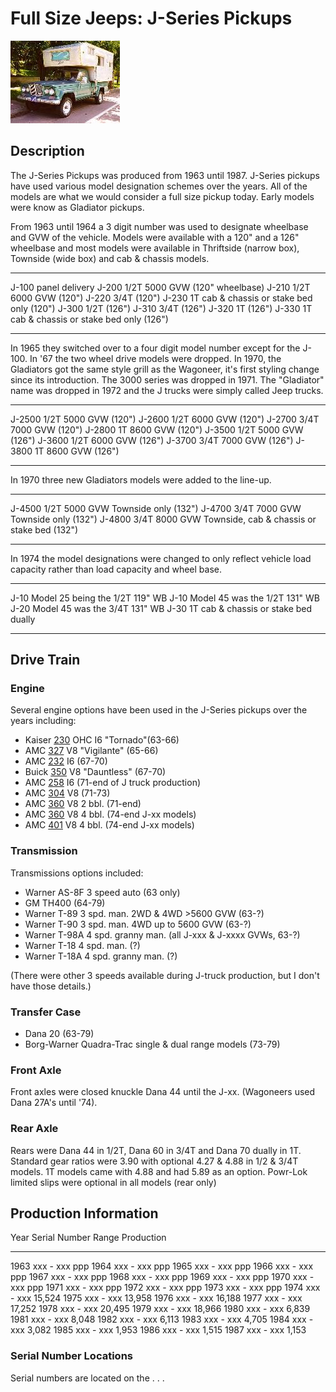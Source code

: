 # Full Size Jeeps: J-Series Pickups

[![J-200 Pickup](/images/j200_.jpg)](/images/j200.jpg)

## Description

The J-Series Pickups was produced from 1963 until 1987. J-Series pickups have used various model designation schemes over the years. All of the models are what we would consider a full size pickup today. Early models were know as Gladiator pickups.

From 1963 until 1964 a 3 digit number was used to designate wheelbase and GVW of the vehicle. Models were available with a 120\" and a 126\" wheelbase and most models were available in Thriftside (narrow box), Townside (wide box) and cab & chassis models.

  ------- --------------------------------------------
  J-100   panel delivery
  J-200   1/2T 5000 GVW (120\" wheelbase)
  J-210   1/2T 6000 GVW (120\")
  J-220   3/4T (120\")
  J-230   1T cab & chassis or stake bed only (120\")
  J-300   1/2T (126\")
  J-310   3/4T (126\")
  J-320   1T (126\")
  J-330   1T cab & chassis or stake bed only (126\")
  ------- --------------------------------------------

In 1965 they switched over to a four digit model number except for the J-100. In \'67 the two wheel drive models were dropped. In 1970, the Gladiators got the same style grill as the Wagoneer, it\'s first styling change since its introduction. The 3000 series was dropped in 1971. The \"Gladiator\" name was dropped in 1972 and the J trucks were simply called Jeep trucks.

  -------- -----------------------
  J-2500   1/2T 5000 GVW (120\")
  J-2600   1/2T 6000 GVW (120\")
  J-2700   3/4T 7000 GVW (120\")
  J-2800   1T 8600 GVW (120\")
  J-3500   1/2T 5000 GVW (126\")
  J-3600   1/2T 6000 GVW (126\")
  J-3700   3/4T 7000 GVW (126\")
  J-3800   1T 8600 GVW (126\")
  -------- -----------------------

In 1970 three new Gladiators models were added to the line-up.

  -------- ------------------------------------------------------------
  J-4500   1/2T 5000 GVW Townside only (132\")
  J-4700   3/4T 7000 GVW Townside only (132\")
  J-4800   3/4T 8000 GVW Townside, cab & chassis or stake bed (132\")
  -------- ------------------------------------------------------------

In 1974 the model designations were changed to only reflect vehicle load capacity rather than load capacity and wheel base.

  ------ --------------------------------------
  J-10   Model 25 being the 1/2T 119\" WB
  J-10   Model 45 was the 1/2T 131\" WB
  J-20   Model 45 was the 3/4T 131\" WB
  J-30   1T cab & chassis or stake bed dually
  ------ --------------------------------------

## Drive Train

### Engine

Several engine options have been used in the J-Series pickups over the years including:

-   Kaiser [230](/engine/factory/tornado230.html) OHC I6 \"Tornado\"(63-66)
-   AMC [327](/engine/factory/amc327.html) V8 \"Vigilante\" (65-66)
-   AMC [232](/engine/factory/amc232.html) I6 (67-70)
-   Buick [350](/engine/factory/dauntless350.html) V8 \"Dauntless\" (67-70)
-   AMC [258](/engine/factory/amc258.html) I6 (71-end of J truck production)
-   AMC [304](/engine/factory/amc304.html) V8 (71-73)
-   AMC [360](/engine/factory/amc360.html) V8 2 bbl. (71-end)
-   AMC [360](/engine/factory/amc360.html) V8 4 bbl. (74-end J-xx models)
-   AMC [401](/engine/factory/amc401.html) V8 4 bbl. (74-end J-xx models)

### Transmission

Transmissions options included:

-   Warner AS-8F 3 speed auto (63 only)
-   GM TH400 (64-79)
-   Warner T-89 3 spd. man. 2WD & 4WD \>5600 GVW (63-?)
-   Warner T-90 3 spd. man. 4WD up to 5600 GVW (63-?)
-   Warner T-98A 4 spd. granny man. (all J-xxx & J-xxxx GVWs, 63-?)
-   Warner T-18 4 spd. man. (?)
-   Warner T-18A 4 spd. granny man. (?)

(There were other 3 speeds available during J-truck production, but I don\'t have those details.)

### Transfer Case

-   Dana 20 (63-79)
-   Borg-Warner Quadra-Trac single & dual range models (73-79)

### Front Axle

Front axles were closed knuckle Dana 44 until the J-xx. (Wagoneers used Dana 27A\'s until \'74).

### Rear Axle

Rears were Dana 44 in 1/2T, Dana 60 in 3/4T and Dana 70 dually in 1T. Standard gear ratios were 3.90 with optional 4.27 & 4.88 in 1/2 & 3/4T models. 1T models came with 4.88 and had 5.89 as an option. Powr-Lok limited slips were optional in all models (rear only)

## Production Information

  Year   Serial Number Range   Production
  ------ --------------------- ------------
  1963   xxx - xxx             ppp
  1964   xxx - xxx             ppp
  1965   xxx - xxx             ppp
  1966   xxx - xxx             ppp
  1967   xxx - xxx             ppp
  1968   xxx - xxx             ppp
  1969   xxx - xxx             ppp
  1970   xxx - xxx             ppp
  1971   xxx - xxx             ppp
  1972   xxx - xxx             ppp
  1973   xxx - xxx             ppp
  1974   xxx - xxx             15,524
  1975   xxx - xxx             13,958
  1976   xxx - xxx             16,188
  1977   xxx - xxx             17,252
  1978   xxx - xxx             20,495
  1979   xxx - xxx             18,966
  1980   xxx - xxx             6,839
  1981   xxx - xxx             8,048
  1982   xxx - xxx             6,113
  1983   xxx - xxx             4,705
  1984   xxx - xxx             3,082
  1985   xxx - xxx             1,953
  1986   xxx - xxx             1,515
  1987   xxx - xxx             1,153

### Serial Number Locations

Serial numbers are located on the . . .

